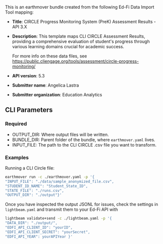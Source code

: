 This is an earthmover bundle created from the following Ed-Fi Data Import Tool mapping:
* **Title**: CIRCLE Progress Monitoring System (PreK) Assessment Results - API 3.X
* **Description**: This template maps CLI CIRCLE Assessment Results, providing a comprehensive evaluation of student's progress through various learning domains crucial for academic success.
    
    For more info on these data files, see https://public.cliengage.org/tools/assessment/circle-progress-monitoring/

* **API version**: 5.3
* **Submitter name**: Angelica Lastra
* **Submitter organization**: Education Analytics

## CLI Parameters

### Required
- OUTPUT_DIR: Where output files will be written.
- BUNDLE_DIR: Parent folder of the bundle, where `earthmover.yaml` lives.
- INPUT_FILE: The path to the CLI CIRCLE .csv file you want to transform.

### Examples
Running a CLI Circle file:
```bash
earthmover run -c ./earthmover.yaml -p '{
"INPUT_FILE": "./data/sample_anonymized_file.csv",
"STUDENT_ID_NAME": "Student_State_ID",
"STATE_FILE": "./runs.csv",
"OUTPUT_DIR": "./output"}'
```

Once you have inspected the output JSONL for issues, check the settings in `lightbeam.yaml` and transmit them to your Ed-Fi API with
```bash
lightbeam validate+send -c ./lightbeam.yaml -p '{
"DATA_DIR": "./output/",
"EDFI_API_CLIENT_ID": "yourID",
"EDFI_API_CLIENT_SECRET": "yourSecret",
"EDFI_API_YEAR": yourAPIYear }'
```